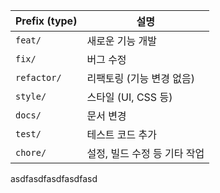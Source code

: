 | Prefix (type) | 설명                |
| ------------- | ----------------- |
| `feat/`       | 새로운 기능 개발         |
| `fix/`        | 버그 수정             |
| `refactor/`   | 리팩토링 (기능 변경 없음)   |
| `style/`      | 스타일 (UI, CSS 등)   |
| `docs/`       | 문서 변경             |
| `test/`       | 테스트 코드 추가         |
| `chore/`      | 설정, 빌드 수정 등 기타 작업 |
asdfasdfasdfasdfasd